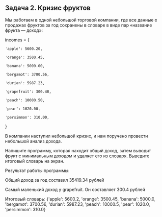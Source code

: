 ## Задача 2. Кризис фруктов
Мы работаем в одной небольшой торговой компании, где все данные о продажах фруктов за год сохранены в словаре в виде пар «название фрукта — доход»: 

incomes = {

    'apple': 5600.20,

    'orange': 3500.45,

    'banana': 5000.00,

    'bergamot': 3700.56,

    'durian': 5987.23,

    'grapefruit': 300.40,

    'peach': 10000.50,

    'pear': 1020.00,

    'persimmon': 310.00,

}

 

В компании наступил небольшой кризис, и нам поручено провести небольшой анализ дохода.

Напишите программу, которая находит общий доход, затем выводит фрукт с минимальным доходом и удаляет его из словаря. Выведите итоговый словарь на экран.

Результат работы программы:

Общий доход за год составил 35419.34 рублей

Самый маленький доход у grapefruit. Он составляет 300.4 рублей

Итоговый словарь: {'apple': 5600.2, 'orange': 3500.45, 'banana': 5000.0, 'bergamot': 3700.56, 'durian': 5987.23, 'peach': 10000.5, 'pear': 1020.0, 'persimmon': 310.0}